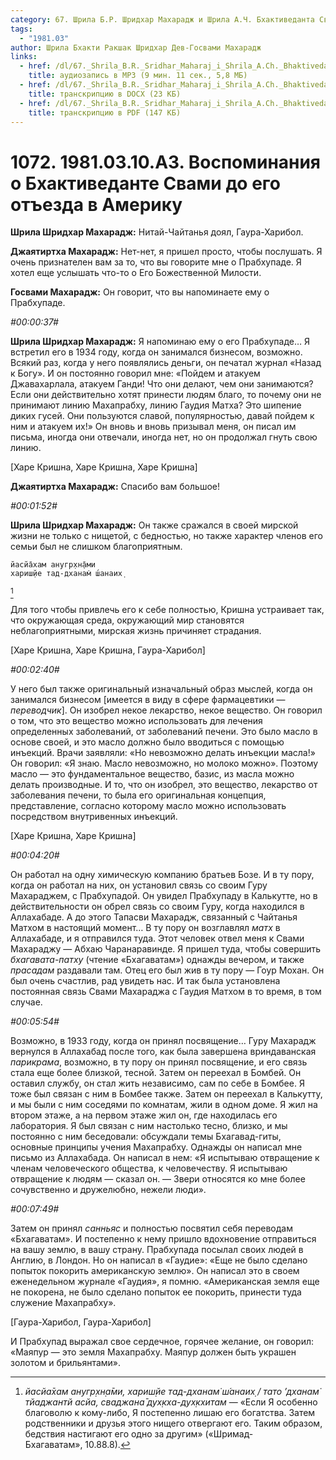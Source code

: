 ```yaml
---
category: 67. Шрила Б.Р. Шридхар Махарадж и Шрила А.Ч. Бхактиведанта Свами Прабхупада
tags:
  - "1981.03"
author: Шрила Бхакти Ракшак Шридхар Дев-Госвами Махарадж
links:
  - href: /dl/67._Shrila_B.R._Sridhar_Maharaj_i_Shrila_A.Ch._Bhaktivedanta_Svami_Prabhupada/1072_1981.03.10.A3_SridharMj_Vospominanija_o_Bhaktivedante_Svami_do_ego_otezda_v_Ameriku.mp3
    title: аудиозапись в MP3 (9 мин. 11 сек., 5,8 МБ)
  - href: /dl/67._Shrila_B.R._Sridhar_Maharaj_i_Shrila_A.Ch._Bhaktivedanta_Svami_Prabhupada/1072_1981.03.10.A3_SridharMj_Vospominanija_o_Bhaktivedante_Svami_do_ego_otezda_v_Ameriku.docx
    title: транскрипцию в DOCX (23 КБ)
  - href: /dl/67._Shrila_B.R._Sridhar_Maharaj_i_Shrila_A.Ch._Bhaktivedanta_Svami_Prabhupada/1072_1981.03.10.A3_SridharMj_Vospominanija_o_Bhaktivedante_Svami_do_ego_otezda_v_Ameriku.pdf
    title: транскрипцию в PDF (147 КБ)
---
```


# 1072. 1981.03.10.A3. Воспоминания о Бхактиведанте Свами до его отъезда в Америку

**Шрила Шридхар Махарадж:** Нитай-Чайтанья доял, Гаура-Харибол.

**Джаятиртха Махарадж:** Нет-нет, я пришел просто, чтобы послушать. Я очень признателен вам за то, что вы говорите мне о Прабхупаде. Я хотел еще услышать что-то о Его Божественной Милости.

**Госвами Махарадж:** Он говорит, что вы напоминаете ему о Прабхупаде.

*#00:00:37#*

**Шрила Шридхар Махарадж:** Я напоминаю ему о его Прабхупаде… Я встретил его в 1934 году, когда он занимался бизнесом, возможно. Всякий раз, когда у него появлялись деньги, он печатал журнал «Назад к Богу». И он постоянно говорил мне: «Пойдем и атакуем Джавахарлала, атакуем Ганди! Что они делают, чем они занимаются? Если они действительно хотят принести людям благо, то почему они не принимают линию Махапрабху, линию Гаудия Матха? Это шипение диких гусей. Они пользуются славой, популярностью, давай пойдем к ним и атакуем их!» Он вновь и вновь призывал меня, он писал им письма, иногда они отвечали, иногда нет, но он продолжал гнуть свою линию.

[Харе Кришна, Харе Кришна, Харе Кришна]

**Джаятиртха Махарадж:** Спасибо вам большое!

*#00:01:52#*

**Шрила Шридхар Махарадж:** Он также сражался в своей мирской жизни не только с нищетой, с бедностью, но также характер членов его семьи был не слишком благоприятным.

    йасйа̄хам анугр̣хн̣а̄ми
    хариш̣йе тад-дханам̇ ш́анаих̣
[^_ftn1]

Для того чтобы привлечь его к себе полностью, Кришна устраивает так, что окружающая среда, окружающий мир становятся неблагоприятными, мирская жизнь причиняет страдания.

[Харе Кришна, Харе Кришна, Гаура-Харибол]

*#00:02:40#*

У него был также оригинальный изначальный образ мыслей, когда он занимался бизнесом [имеется в виду в сфере фармацевтики — *переводчик*]. Он изобрел некое лекарство, некое вещество. Он говорил о том, что это вещество можно использовать для лечения определенных заболеваний, от заболеваний печени. Это было масло в основе своей, и это масло должно было вводиться с помощью инъекций. Врачи заявляли: «Но невозможно делать инъекции масла!» Он говорил: «Я знаю. Масло невозможно, но молоко можно». Поэтому масло — это фундаментальное вещество, базис, из масла можно делать производные. И то, что он изобрел, это вещество, лекарство от заболевания печени, то была его оригинальная концепция, представление, согласно которому масло можно использовать посредством внутривенных инъекций.

[Харе Кришна, Харе Кришна]

*#00:04:20#*

Он работал на одну химическую компанию братьев Бозе. И в ту пору, когда он работал на них, он установил связь со своим Гуру Махараджем, с Прабхупадой. Он увидел Прабхупаду в Калькутте, но в действительности он обрел связь со своим Гуру, когда находился в Аллахабаде. А до этого Тапасви Махарадж, связанный с Чайтанья Матхом в настоящий момент… В ту пору он возглавлял *матх* в Аллахабаде, и я отправился туда. Этот человек отвел меня к Свами Махараджу — Абхаю Чаранаравинде. Я пришел туда, чтобы совершить *бхагавата-патху* (чтение «Бхагаватам») однажды вечером, и также *прасадам* раздавали там. Отец его был жив в ту пору — Гоур Мохан. Он был очень счастлив, рад увидеть нас. И так была установлена постоянная связь Свами Махараджа с Гаудия Матхом в то время, в том случае.

*#00:05:54#*

Возможно, в 1933 году, когда он принял посвящение… Гуру Махарадж вернулся в Аллахабад после того, как была завершена вриндаванская *парикрама*, возможно, в ту пору он принял посвящение, и его связь стала еще более близкой, тесной. Затем он переехал в Бомбей. Он оставил службу, он стал жить независимо, сам по себе в Бомбее. Я тоже был связан с ним в Бомбее также. Затем он переехал в Калькутту, и мы были с ним соседями по комнатам, жили в одном доме. Я жил на втором этаже, а на первом этаже жил он, где находилась его лаборатория. Я был связан с ним настолько тесно, близко, и мы постоянно с ним беседовали: обсуждали темы Бхагавад-гиты, основные принципы учения Махапрабху. Однажды он написал мне письмо из Аллахабада. Он написал в нем: «Я испытываю отвращение к членам человеческого общества, к человечеству. Я испытываю отвращение к людям — сказал он. — Звери относятся ко мне более сочувственно и дружелюбно, нежели люди».

*#00:07:49#*

Затем он принял *санньяс* и полностью посвятил себя переводам «Бхагаватам». И постепенно к нему пришло вдохновение отправиться на вашу землю, в вашу страну. Прабхупада посылал своих людей в Англию, в Лондон. Но он написал в «Гаудие»: «Еще не было сделано попыток покорить американскую землю». Он написал это в своем еженедельном журнале «Гаудия», я помню. «Американская земля еще не покорена, не было сделано попыток ее покорить, принести туда служение Махапрабху».

[Гаура-Харибол, Гаура-Харибол]

И Прабхупад выражал свое сердечное, горячее желание, он говорил: «Маяпур — это земля Махапрабху. Маяпур должен быть украшен золотом и брильянтами».



[^_ftn1]: *йасйа̄хам анугр̣хн̣а̄ми, хариш̣йе тад-дханам̇ ш́анаих̣ / тато ’дханам̇ тйаджантй асйа, сваджана̄ дух̣кха-дух̣кхитам* — «Если Я особенно благоволю к кому-либо, Я постепенно лишаю его богатства. Затем родственники и друзья этого нищего отвергают его. Таким образом, бедствия настигают его одно за другим» («Шримад-Бхагаватам», 10.88.8).

